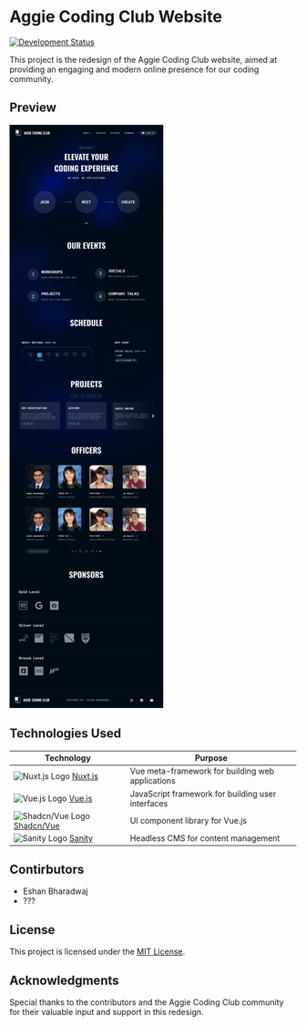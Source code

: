 # Aggie Coding Club Website

[![Development Status](https://img.shields.io/badge/status-in%20development-orange)](https://github.com/eshan-b/whistle)

This project is the redesign of the Aggie Coding Club website, aimed at providing an engaging and modern online presence for our coding community.

## Preview

<img src=".github/screenshots/preview.png">

## Technologies Used

<!-- prettier-ignore -->
| Technology | Purpose |
|------------|---------|
| <img src="https://nuxt.com/assets/design-kit/icon-green.svg" alt="Nuxt.js Logo" height="20" width="20"/> [Nuxt.js](https://nuxtjs.org/) | Vue meta-framework for building web applications |
| <img src="https://vuejs.org/images/logo.png" alt="Vue.js Logo" height="20" width="20"/> [Vue.js](https://vuejs.org/) | JavaScript framework for building user interfaces |
| <img src="https://avatars.githubusercontent.com/u/139895814?s=280&v=4" alt="Shadcn/Vue Logo" height="20" width="20"/> [Shadcn/Vue](https://www.shadcn-vue.com/) | UI component library for Vue.js |
| <img src="https://www.sanity.io/static/images/logo_rounded_square.png" alt="Sanity Logo" height="20" width="20"/> [Sanity](https://www.sanity.io/) | Headless CMS for content management |

## Contirbutors

- Eshan Bharadwaj
- ???

## License

This project is licensed under the [MIT License](LICENSE).

## Acknowledgments

Special thanks to the contributors and the Aggie Coding Club community for their valuable input and support in this redesign.
